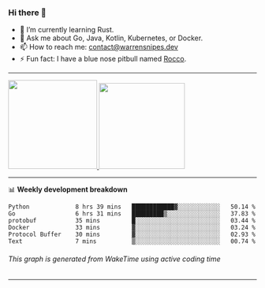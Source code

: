 ### Hi there 👋

- 🌱 I’m currently learning Rust.
- 💬 Ask me about Go, Java, Kotlin, Kubernetes, or Docker.
- 📫 How to reach me: contact@warrensnipes.dev
- ⚡ Fun fact: I have a blue nose pitbull named [Rocco](https://i.imgur.com/iLsSCKu.jpg).

-------


<a href="https://github.com/LockedThread/LockedThread">
  <img height="180em" src="https://github-readme-stats.vercel.app/api?username=LockedThread&theme=transparent&bg_color=00000000&show_icons=true&count_private=true" />
  <img height="174em" src="https://github-readme-stats.vercel.app/api/top-langs?username=LockedThread&theme=transparent&layout=compact&hide_progress=true&bg_color=00000000" />
  </a>

-------

📊 **Weekly development breakdown**
<!--START_SECTION:waka-->

```text
Python             8 hrs 39 mins   ████████████▓░░░░░░░░░░░░   50.14 %
Go                 6 hrs 31 mins   █████████▒░░░░░░░░░░░░░░░   37.83 %
protobuf           35 mins         █░░░░░░░░░░░░░░░░░░░░░░░░   03.44 %
Docker             33 mins         ▓░░░░░░░░░░░░░░░░░░░░░░░░   03.24 %
Protocol Buffer    30 mins         ▓░░░░░░░░░░░░░░░░░░░░░░░░   02.93 %
Text               7 mins          ▒░░░░░░░░░░░░░░░░░░░░░░░░   00.74 %
```

<!--END_SECTION:waka-->
###### *This graph is generated from WakeTime using active coding time*
-------
